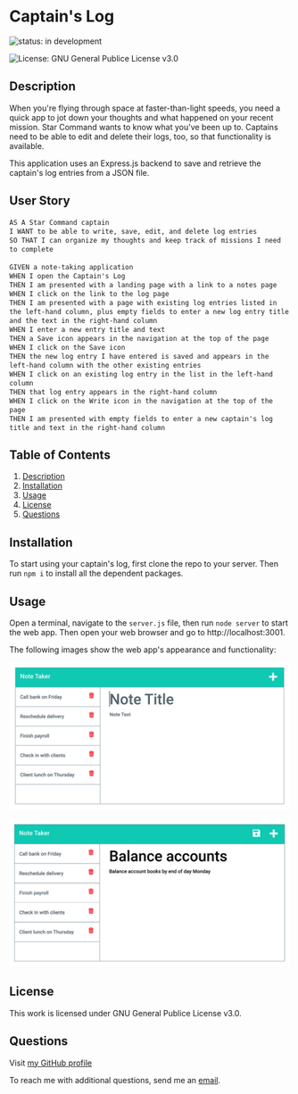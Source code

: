 # Captain's Log
![status: in development](https://img.shields.io/badge/status-in%20development-orange)

![License: GNU General Publice License v3.0](https://img.shields.io/badge/license-GNU%20General%20Publice%20License%20v3.0-yellowgreen)

## Description
When you're flying through space at faster-than-light speeds, you need a quick app to jot down your thoughts and what happened on your recent mission. Star Command wants to know what you've been up to. Captains need to be able to edit and delete their logs, too, so that functionality is available.

This application uses an Express.js backend to save and retrieve the captain's log entries from a JSON file.

## User Story

```
AS A Star Command captain
I WANT to be able to write, save, edit, and delete log entries
SO THAT I can organize my thoughts and keep track of missions I need to complete

GIVEN a note-taking application
WHEN I open the Captain's Log
THEN I am presented with a landing page with a link to a notes page
WHEN I click on the link to the log page
THEN I am presented with a page with existing log entries listed in the left-hand column, plus empty fields to enter a new log entry title and the text in the right-hand column
WHEN I enter a new entry title and text
THEN a Save icon appears in the navigation at the top of the page
WHEN I click on the Save icon
THEN the new log entry I have entered is saved and appears in the left-hand column with the other existing entries
WHEN I click on an existing log entry in the list in the left-hand column
THEN that log entry appears in the right-hand column
WHEN I click on the Write icon in the navigation at the top of the page
THEN I am presented with empty fields to enter a new captain's log title and text in the right-hand column
```

## Table of Contents
1. [Description](#description)
2. [Installation](#installation)
3. [Usage](#usage)
4. [License](#license)
5. [Questions](#questions)

## Installation

To start using your captain's log, first clone the repo to your server. Then run `npm i` to install all the dependent packages.

## Usage

Open a terminal, navigate to the `server.js` file, then run `node server` to start the web app. Then open your web browser and go to http://localhost:3001.

The following images show the web app's appearance and functionality:

![Existing captain's log entries are listed in the left-hand column with empty fields on the right-hand side for the new note’s title and text.](./public/assets/img/demo-01.png)

![Note titled “Balance accounts” reads, “Balance account books by end of day Monday,” with other captain's log entries listed on the left.](./public/assets/img/demo-02.png)

## License

This work is licensed under GNU General Publice License v3.0.

## Questions

Visit [my GitHub profile](https://github.com/mjamesd)

To reach me with additional questions, send me an [email](mailto:mjamesd@gmail.com).